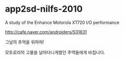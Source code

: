 # app2sd-nilfs-2010
A study of the Enhance Motorola XT720 I/O performance

http://cafe.naver.com/androiders/531631

그날의 추억을 위하여!

모토로라의 고물을 날아다니게했던 주역들에게 바칩니다.
